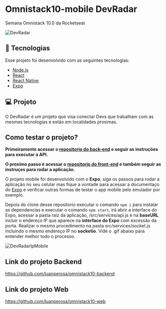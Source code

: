 # Omnistack10-mobile DevRadar
Semana Omnistack 10.0 da Rocketseat

![DevRadar](https://user-images.githubusercontent.com/50602816/72694291-45d18d80-3b13-11ea-8eca-866783a6b6f1.gif)

## :rocket: Tecnologias

Esse projeto foi desenvolvido com as seguintes tecnologias:

- [Node.js](https://nodejs.org/en/)
- [React](https://reactjs.org)
- [React Native](https://facebook.github.io/react-native/)
- [Expo](https://expo.io/)

## 💻 Projeto

O DevRadar é um projeto que visa conectar Devs que trabalham com as mesmas tecnologias e estão em localidades proximas.

## Como testar o projeto?

<strong>Primeiramente acessar o [repositorio do back-end](https://github.com/luanperosa/omnistack10-backend) e seguir as instruções para executar a API.</strong>

<strong>O proximo passo é acessar o [repositorio do front-end](https://github.com/luanperosa/omnistack10-web) e também seguir as instruçes para rodar a aplicação.</strong>

O projeto mobile foi desenvolvido com o <strong>Expo</strong>, siga os passos para rodar a aplicação no seu celular mas fique a vontade para acessar a documentaço do [Expo](https://expo.io) e verificar outras formas de testar o app mobile pelo emulador por exemplo. 

Depois do clone desse repositorio executar o comando `npm i` para instalar as dependencias e executar o comando `npm start`, irá abrir a interface do Expo, acessar a pasta raiz da aplicação, /src/services/api.js e na <strong>baseURL</strong> incluir o endereço IP que aparece na <strong>interface do Expo</strong> com excessão da porta. Realizar o mesmo procedimento na pasta src/services/socket.js incluindo o mesmo endereço IP no <strong>socketio</strong>. Vide o .gif abaixo para entender melhor todo o processo. 

![DevRadarIpMobile](https://user-images.githubusercontent.com/50602816/72694246-1b7fd000-3b13-11ea-8983-877695173b9b.gif)

## Link do projeto Backend

https://github.com/luanperosa/omnistack10-backend


## Link do projeto Web

https://github.com/luanperosa/omnistack10-web
